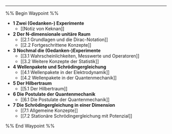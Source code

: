 ***

%% Begin Waypoint %%
- **1 Zwei (Gedanken-) Experimente**
	- [[Notiz von Keknan]]
- **2 Der N-dimensionale unitäre Raum**
	- [[2.1 Grundlagen und die Dirac-Notation]]
	- [[2.2 Fortgeschrittene Konzepte]]
- **3 Nochmal die (Gedanken-)Experimente**
	- [[3.1 Wahrscheinlichkeiten, Messwerte und Operatoren]]
	- [[3.2 Weitere Konzepte der Statistik]]
- **4 Wellenpakete und Schrödingergleichung**
	- [[4.1 Wellenpakete in der Elektrodynamik]]
	- [[4.2 Wellenpakete in der Quantenmechanik]]
- **5 Der Hilbertraum**
	- [[5.1 Der Hilbertraum]]
- **6 Die Postulate der Quantenmechanik**
	- [[6.1 Die Postulate der Quantenmechanik]]
- **7 Die Schrödingergleichung in einer Dimension**
	- [[7.1 Allgemeine Konzepte]]
	- [[7.2 Stationäre Schrödingergleichung mit Potenzial]]

%% End Waypoint %%

